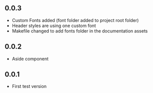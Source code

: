 ## 0.0.3

- Custom Fonts added (font folder added to project root folder)
- Header styles are using one custom font
- Makefile changed to add fonts folder in the documentation assets


## 0.0.2

- Aside component


## 0.0.1

- First test version